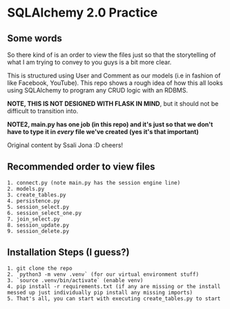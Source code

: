 # SQLAlchemy 2.0 Practice

## Some words

So there kind of is an order to view the files just so that the storytelling of what I am trying to convey to you guys is a bit more clear.

This is structured using User and Comment as our models (i.e in fashion of like Facebook, YouTube).
This repo shows a rough idea of how this all looks using SQLAlchemy to program any CRUD logic with an RDBMS.

**NOTE, THIS IS NOT DESIGNED WITH FLASK IN MIND**, but it should not be difficult to transition into.

**NOTE2, main.py has one job (in this repo) and it's just so that we don't have to type it in ***every*** file we've created (yes it's that important)**  

Original content by Ssali Jona :D cheers!

## Recommended order to view files

    1. connect.py (note main.py has the session engine line)
    2. models.py
    3. create_tables.py
    4. persistence.py
    5. session_select.py
    6. session_select_one.py
    7. join_select.py
    8. session_update.py
    9. session_delete.py

## Installation Steps (I guess?)

    1. git clone the repo
    2. `python3 -m venv .venv` (for our virtual environment stuff)
    3. `source .venv/bin/activate` (enable venv)
    4. pip install -r requirements.txt (if any are missing or the install messed up just individually pip install any missing imports)
    5. That's all, you can start with executing create_tables.py to start
    